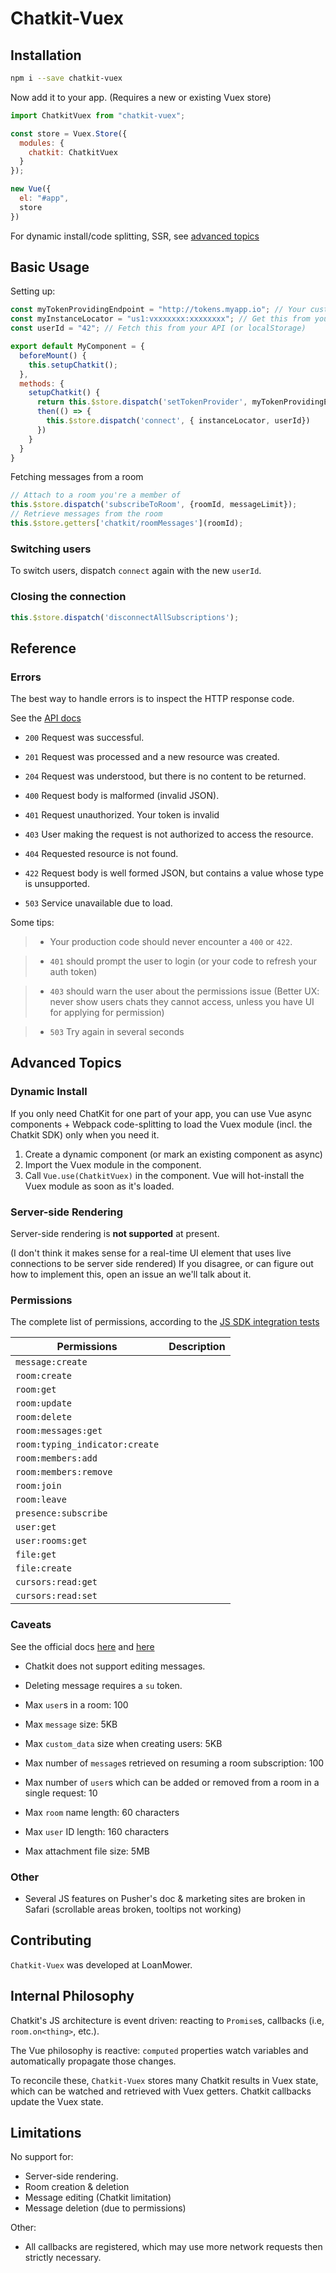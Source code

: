 # Chatkit-Vuex


## Installation
```bash
npm i --save chatkit-vuex
```

Now add it to your app.
(Requires a new or existing Vuex store)

```javascript
import ChatkitVuex from "chatkit-vuex";

const store = Vuex.Store({
  modules: {
    chatkit: ChatkitVuex
  }
});

new Vue({
  el: "#app",
  store
})

```

For dynamic install/code splitting, SSR, see [advanced topics](#advanced-topics)

## Basic Usage

Setting up:
```javascript
const myTokenProvidingEndpoint = "http://tokens.myapp.io"; // Your custom auth endpoint or the Pusher test endpoint
const myInstanceLocator = "us1:vxxxxxxx:xxxxxxxx"; // Get this from your Pusher dashboard
const userId = "42"; // Fetch this from your API (or localStorage)

export default MyComponent = {
  beforeMount() {
    this.setupChatkit();
  },
  methods: {
    setupChatkit() {
      return this.$store.dispatch('setTokenProvider', myTokenProvidingEndpoint).
      then(() => {
        this.$store.dispatch('connect', { instanceLocator, userId})
      })
    }
  }
}
```

Fetching messages from a room
```javascript
// Attach to a room you're a member of
this.$store.dispatch('subscribeToRoom', {roomId, messageLimit});
// Retrieve messages from the room
this.$store.getters['chatkit/roomMessages'](roomId);

```

### Switching users

To switch users, dispatch `connect` again with the new `userId`.

### Closing the connection

```javascript
this.$store.dispatch('disconnectAllSubscriptions');
```

## Reference

### Errors

The best way to handle errors is to inspect the HTTP response code.

See the [API docs](https://docs.pusher.com/chatkit/reference/api#response-and-error-codes)

* `200` Request was successful.
* `201` Request was processed and a new resource was created.
* `204` Request was understood, but there is no content to be returned.

* `400` Request body is malformed (invalid JSON).
* `401` Request unauthorized. Your token is invalid
* `403` User making the request is not authorized to access the resource.
* `404` Requested resource is not found.
* `422` Request body is well formed JSON, but contains a value whose type is unsupported.
* `503` Service unavailable due to load.

Some tips:

> * Your production code should never encounter a `400` or `422`.

> * `401` should prompt the user to login (or your code to refresh your auth token)

> * `403` should warn the user about the permissions issue (Better UX: never show users chats they cannot access, unless you have UI for applying for permission)

> * `503` Try again in several seconds

## Advanced Topics

### Dynamic Install

If you only need ChatKit for one part of your app, you can use Vue async components + Webpack code-splitting to load the Vuex module (incl. the Chatkit SDK) only when you need it.

1. Create a dynamic component (or mark an existing component as async)
2. Import the Vuex module in the component.
3. Call `Vue.use(ChatkitVuex)` in the component. Vue will hot-install the Vuex module as soon as it's loaded.

### Server-side Rendering

Server-side rendering is **not supported** at present.

(I don't think it makes sense for a real-time UI element that uses live connections to be server side rendered)
If you disagree, or can figure out how to implement this, open an issue an we'll talk about it.

### Permissions

The complete list of permissions, according to the [JS SDK integration tests](`https://github.com/pusher/chatkit-client-js/blob/73ee29b1826bbb8e6b2249cc1e38ccd63457fc4b/tests/integration/main.js#L120`)

| Permissions | Description |
| --- | --- |
|`message:create` | |
|`room:create` | |
|`room:get` | |
|`room:update` | |
|`room:delete` | |
|`room:messages:get` | |
|`room:typing_indicator:create` | |
|`room:members:add` | |
|`room:members:remove` | |
|`room:join` | |
|`room:leave` | |
|`presence:subscribe` | |
|`user:get` | |
|`user:rooms:get` | |
|`file:get` | |
|`file:create` | |
|`cursors:read:get` | |
|`cursors:read:set` | |

### Caveats
See the official docs [here](https://docs.pusher.com/chatkit/core-concepts#limitations) and [here](https://docs.pusher.com/chatkit/core-concepts#limits)
* Chatkit does not support editing messages.
* Deleting message requires a `su` token.

* Max `user`s in a room: 100
* Max `message` size: 5KB
* Max `custom_data` size when creating users: 5KB
* Max number of `message`s retrieved on resuming a room subscription: 100
* Max number of `user`s which can be added or removed from a room in a single request: 10
* Max `room` name length: 60 characters
* Max `user` ID length: 160 characters
* Max attachment file size: 5MB

### Other

* Several JS features on Pusher's doc & marketing sites are broken in Safari (scrollable areas broken, tooltips not working)

## Contributing

`Chatkit-Vuex` was developed at LoanMower.

## Internal Philosophy

Chatkit's JS architecture is event driven: reacting to `Promise`s, callbacks (i.e, `room.on<thing>`, etc.).

The Vue philosophy is reactive: `computed` properties watch variables and automatically propagate those changes.

To reconcile these, `Chatkit-Vuex` stores many Chatkit results in Vuex state, which can be watched and retrieved with Vuex getters. Chatkit callbacks update the Vuex state.

## Limitations

No support for:
* Server-side rendering.
* Room creation & deletion
* Message editing (Chatkit limitation)
* Message deletion (due to permissions)

Other:
* All callbacks are registered, which may use more network requests then strictly necessary.